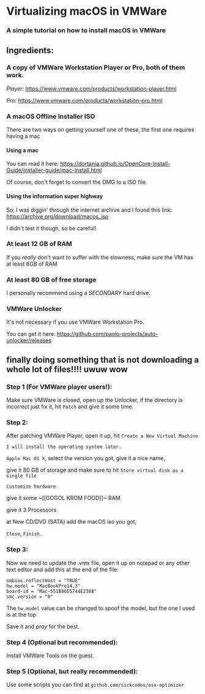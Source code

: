 # Virtualizing macOS in VMWare
### A simple tutorial on how to install macOS in VMWare

## Ingredients:
### A copy of VMWare Workstation Player or Pro, both of them work.
*Player:* https://www.vmware.com/products/workstation-player.html

*Pro:* https://www.vmware.com/products/workstation-pro.html

### A macOS Offline Installer ISO

There are two ways on getting yourself one of these, the first one requires having a mac

#### Using a mac
You can read it here: https://dortania.github.io/OpenCore-Install-Guide/installer-guide/mac-install.html

Of course, don't forget to convert the DMG to a ISO file.

#### Using the information super highway
So, I was diggin' through the internet archive and I found this link: https://archive.org/download/macos_iso

I didn't test it though, so be careful!

### At least 12 GB of RAM
If you _really_ don't want to suffer with the slowness, make sure the VM has at least 6GB of RAM

### At least 80 GB of free storage
I personally recommend using a *SECONDARY* hard drive.

### VMWare Unlocker
It's not necessary if you use VMWare Workstation Pro.

You can get it here: https://github.com/paolo-projects/auto-unlocker/releases

## finally doing something that is not downloading a whole lot of files!!!! uwuw wow

### Step 1 (For VMWare player users!):
Make sure VMWare is closed, open up the Unlocker, if the directory is incorrect just fix it, hit `Patch` and give it some time.

### Step 2:
After patching VMWare Player, open it up, hit `Create a New Virtual Machine`

`I will install the operating system later.`

`Apple Mac OS X`, select the version you got, give it a nice name,

give it 80 GB of storage and make sure to hit `Store virtual disk as a single file`

`Customize hardware`

give it some ~[[GOGOL KROM FOOD]]~ RAM

give it 3 Processors

at New CD/DVD (SATA) add the macOS iso you got,

`Close`, `Finish`.

### Step 3:
Now we need to update the .vmx file, open it up on notepad or any other text editor and add this at the end of the file:
```
smbios.reflectHost = "TRUE"
hw.model = "MacBookPro14,3"
board-id = "Mac-551B86E5744E2388"
smc.version = "0"
```
The `hw.model` value can be changed to spoof the model, but the one I used is at the top

Save it and _pray_ for the best.

### Step 4 (Optional but recommended):
Install VMWare Tools on the guest.

### Step 5 (Optional, but really recommended):
Use some scripts you can find at `github.com/sickcodes/osx-optimizer`

